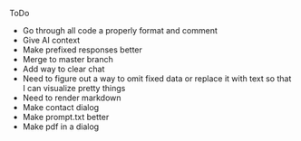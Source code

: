 ToDo
- Go through all code a properly format and comment
- Give AI context
- Make prefixed responses better
- Merge to master branch
- Add way to clear chat
- Need to figure out a way to omit fixed data or replace it with text so that I can visualize pretty things
- Need to render markdown
- Make contact dialog
- Make prompt.txt better
- Make pdf in a dialog
